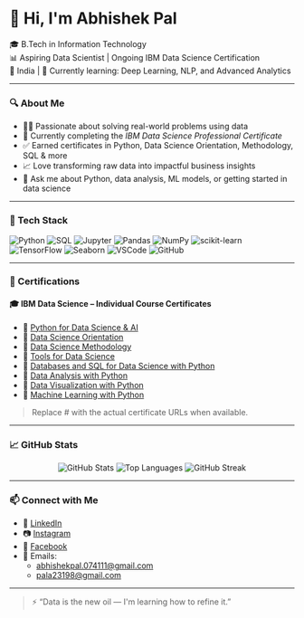 # 👋 Hi, I'm Abhishek Pal

🎓 B.Tech in Information Technology  
📊 Aspiring Data Scientist | Ongoing IBM Data Science Certification  
📍 India | 🌱 Currently learning: Deep Learning, NLP, and Advanced Analytics  

---

### 🔍 About Me

- 👨‍💻 Passionate about solving real-world problems using data  
- 🧠 Currently completing the *IBM Data Science Professional Certificate*  
- ✅ Earned certificates in Python, Data Science Orientation, Methodology, SQL & more  
- 📈 Love transforming raw data into impactful business insights  
- 💬 Ask me about Python, data analysis, ML models, or getting started in data science  

---

### 🧰 Tech Stack

![Python](https://img.shields.io/badge/-Python-3776AB?logo=python&logoColor=white&style=for-the-badge)
![SQL](https://img.shields.io/badge/-SQL-4479A1?logo=postgresql&logoColor=white&style=for-the-badge)
![Jupyter](https://img.shields.io/badge/-Jupyter-F37626?logo=jupyter&logoColor=white&style=for-the-badge)
![Pandas](https://img.shields.io/badge/-Pandas-150458?logo=pandas&logoColor=white&style=for-the-badge)
![NumPy](https://img.shields.io/badge/-NumPy-013243?logo=numpy&logoColor=white&style=for-the-badge)
![scikit-learn](https://img.shields.io/badge/-Scikit--Learn-F7931E?logo=scikit-learn&logoColor=white&style=for-the-badge)
![TensorFlow](https://img.shields.io/badge/-TensorFlow-FF6F00?logo=tensorflow&logoColor=white&style=for-the-badge)
![Seaborn](https://img.shields.io/badge/-Seaborn-4C65A8?style=for-the-badge)
![VSCode](https://img.shields.io/badge/-VS%20Code-007ACC?logo=visual-studio-code&logoColor=white&style=for-the-badge)
![GitHub](https://img.shields.io/badge/-GitHub-181717?logo=github&logoColor=white&style=for-the-badge)

---

### 📜 Certifications

#### 🎓 IBM Data Science – Individual Course Certificates

- 📘 [Python for Data Science & AI](#)  
- 📘 [Data Science Orientation](#)  
- 📘 [Data Science Methodology](#)  
- 📘 [Tools for Data Science](https://www.credly.com/badges/83e63ac2-cff4-48e4-a053-9816b584ff65)  
- 📘 [Databases and SQL for Data Science with Python](#)  
- 📘 [Data Analysis with Python](#)  
- 📘 [Data Visualization with Python](#)  
- 📘 [Machine Learning with Python](#)

> Replace # with the actual certificate URLs when available.

---

### 📈 GitHub Stats

<div align="center">

![GitHub Stats](https://github-readme-stats.vercel.app/api?username=TheAbhi2004&show_icons=true&theme=radical&hide=prs)
![Top Languages](https://github-readme-stats.vercel.app/api/top-langs/?username=TheAbhi2004&layout=compact&theme=radical)
![GitHub Streak](https://streak-stats.demolab.com?user=TheAbhi2004&theme=radical)

</div>

---

### 📫 Connect with Me

- 🔗 [LinkedIn](https://www.linkedin.com/in/abhishek-pal-355b0231b?utm_source=share&utm_campaign=share_via&utm_content=profile&utm_medium=android_app)
- 📷 [Instagram](https://www.instagram.com/p_abhishek4465?utm_source=qr&igsh=MWV0a3J2MDhoZXF5cw==)
- 👤 [Facebook](https://www.facebook.com/share/1BnijkSn9F/)
- 📧 Emails:  
  - abhishekpal.074111@gmail.com  
  - pala23198@gmail.com

---

> ⚡ “Data is the new oil — I'm learning how to refine it.”
